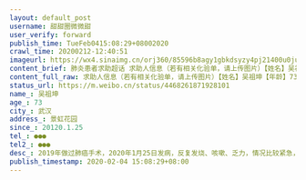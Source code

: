 ```yaml
---
layout: default_post
username: 甜甜圈微微甜
user_verify: forward
publish_time: TueFeb0415:08:29+08002020
crawl_time: 20200212-12:40:51
imageurl: https://wx4.sinaimg.cn/orj360/85596b8agy1gbkdsyzy4pj21400u0jut.jpg
content_brief: 肺炎患者求助超话 求助人信息（若有相关化验单，请上传图片）【姓名】吴祖坤【年龄】73【所在城市】武汉【所在小区、社区】景虹花园【患病时间】20120.1.25【联系方式】●●●【其他紧急联系人】●●●【病情描述】 2019年做过肺癌手术，2020年1月25日发病，反复发烧、咳嗽、乏 ...全文
content_full_raw: 求助人信息（若有相关化验单，请上传图片）【姓名】吴祖坤【年龄】73【所在城市】武汉【所在小区、社区】景虹花园【患病时间】20120.1.25【联系方式】●●●【其他紧急联系人】●●●【病情描述】2019年做过肺癌手术，2020年1月25日发病，反复发烧、咳嗽、乏力，情况比较紧急，急需帮助
status_url: https://m.weibo.cn/status/4468261871928101
name_: 吴祖坤
age_: 73
city_: 武汉
address_: 景虹花园
since_: 20120.1.25
tel_: ●●●
tel2_: ●●●
desc_: 2019年做过肺癌手术，2020年1月25日发病，反复发烧、咳嗽、乏力，情况比较紧急，急需帮助
publish_timestamp: 2020-02-04 15:08:29+08:00
---
```

